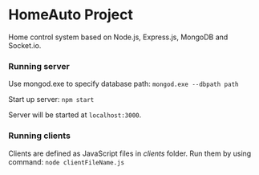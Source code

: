 # HomeAuto Project

Home control system based on Node.js, Express.js, MongoDB and Socket.io.

### Running server

Use mongod.exe to specify database path:
`mongod.exe --dbpath path`

Start up server:
`npm start`

Server will be started at `localhost:3000`.

### Running clients

Clients are defined as JavaScript files in *clients* folder.
Run them by using command:
`node clientFileName.js`